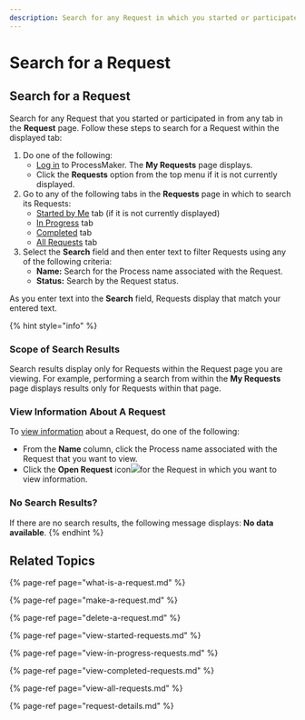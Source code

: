 ```yaml
---
description: Search for any Request in which you started or participated.
---
```


# Search for a Request

## Search for a Request

Search for any Request that you started or participated in from any tab in the **Request** page. Follow these steps to search for a Request within the displayed tab:

1. Do one of the following:
   * [Log in](../log-in.md#log-in) to ProcessMaker. The **My Requests** page displays.
   * Click the **Requests** option from the top menu if it is not currently displayed.
2. Go to any of the following tabs in the **Requests** page in which to search its Requests:
   * [Started by Me](make-a-request.md) tab \(if it is not currently displayed\)
   * [In Progress](view-in-progress-requests.md) tab
   * [Completed](view-completed-requests.md) tab
   * [All Requests](view-all-requests.md) tab
3. Select the **Search** field and then enter text to filter Requests using any of the following criteria:
   * **Name:** Search for the Process name associated with the Request.
   * **Status:** Search by the Request status.

As you enter text into the **Search** field, Requests display that match your entered text.

{% hint style="info" %}
### Scope of Search Results <a id="search-for-a-request"></a>

Search results display only for Requests within the Request page you are viewing. For example, performing a search from within the **My Requests** page displays results only for Requests within that page.

### View Information About A Request <a id="view-information-about-a-request"></a>

To [view information](https://processmaker.gitbook.io/processmaker-4-community/-LPblkrcFWowWJ6HZdhC/~/drafts/-LVxrObuWev9g7I96C2A/primary/using-processmaker/requests/request-details) about a Request, do one of the following:

* From the **Name** column, click the Process name associated with the Request that you want to view.
* Click the **Open Request** icon![](https://firebasestorage.googleapis.com/v0/b/gitbook-28427.appspot.com/o/assets%2F-LJ0aNaVW1m7sNsxVJLV%2F-LVEg50XN0-PSaV6jG0a%2F-LVEzGdlTxxh1B2FNuS7%2FOpen%20Request%20Icon%20-%20Requests.png?alt=media&token=006d03ea-98dd-4227-b702-31f7e709df10)for the Request in which you want to view information.

### No Search Results?

If there are no search results, the following message displays: **No data available**.
{% endhint %}

## Related Topics

{% page-ref page="what-is-a-request.md" %}

{% page-ref page="make-a-request.md" %}

{% page-ref page="delete-a-request.md" %}

{% page-ref page="view-started-requests.md" %}

{% page-ref page="view-in-progress-requests.md" %}

{% page-ref page="view-completed-requests.md" %}

{% page-ref page="view-all-requests.md" %}

{% page-ref page="request-details.md" %}

